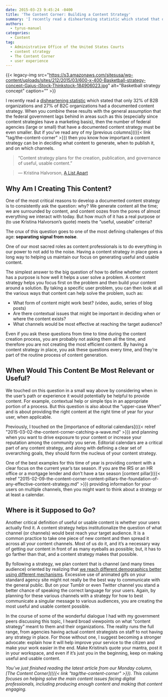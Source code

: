 ```yaml
---
date: 2015-03-23 9:45:24 -0400
title: 'The Content Corner: Building a Content Strategy'
summary: 'I recently read a disheartening statistic which stated that only 32% of B2B organizations and 27% of B2C organizations had a documented content strategy. When you combine these results with the general assumption that the federal government lags behind in areas such as this (especially since content strategies have a marketing basis), then the number'
authors:
  - tyrus-manuel
categories:
  - Content
tag:
  - Administrative Office of the United States Courts
  - content strategy
  - The Content Corner
  - user experience
---
```


{{< legacy-img src="https://s3.amazonaws.com/sitesusa/wp-content/uploads/sites/212/2015/03/600-x-400-Basketball-strategy-concept-Gajus-iStock-Thinkstock-184906023.jpg" alt="Basketball strategy concept" caption="" >}} 

I recently read a [disheartening statistic](http://contentmarketinginstitute.com/wp-content/uploads/2014/10/2015_B2B_Research.pdf) which stated that only 32% of B2B organizations and 27% of B2C organizations had a documented content strategy. When you combine these results with the general assumption that the federal government lags behind in areas such as this (especially since content strategies have a marketing basis), then the number of federal agencies (large or small) that have a documented content strategy must be even smaller. But if you&#8217;ve read any of my [previous columns](({{< link "tag/the-content-corner" >}}) then you know how important a content strategy can be in deciding what content to generate, when to publish it, and on which channels.

> “Content strategy plans for the creation, publication, and governance of useful, usable content.”
  
> — Kristina Halvorson, [A List Apart](http://alistapart.com/article/thedisciplineofcontentstrategy)

## Why Am I Creating This Content?

One of the most critical reasons to develop a documented content strategy is to consistently ask the question: why? We generate content all the time; we are surrounded by content, and content oozes from the pores of almost everything we interact with today. But how much of it has a real purpose or (to use Kristina Halvorson’s quote) meets the “useful, useable” criteria?

The crux of this question goes to one of the most defining challenges of this age: **separating signal from noise**.

One of our most sacred roles as content professionals is to do everything in our power to not add to the noise. Having a content strategy in place goes a long way to helping us maintain our focus on generating useful and usable content.

The simplest answer to the big question of how to define whether content has a purpose is how well it helps a user solve a problem. A content strategy helps you focus first on the problem and then build your content around a solution. By taking a specific user problem, you can then look at all the various ways that content can help solve the problem, such as:

  * What form of content might work best? (video, audio, series of blog posts)
  * Are there contextual issues that might be important in deciding when or where the content exists?
  * What channels would be most effective at reaching the target audience?

Even if you ask these questions from time to time during the content creation process, you are probably not asking them all the time, and therefore you are not creating the most efficient content. By having a content strategy in place, you ask these questions every time, and they&#8217;re part of the routine process of content generation.

## When Would This Content Be Most Relevant or Useful?

We touched on this question in a small way above by considering when in the user&#8217;s path or experience it would potentially be helpful to provide content. For example, contextual help or simple tips in an appropriate portion of a process. But this question is also about the “upper-case When” and is about providing the right content at the right time of year for your user, when applicable.

Previously, I touched on the [importance of editorial calendars]({{< relref "2015-03-02-the-content-corner-catching-a-wave.md" >}}) and planning when you want to drive exposure to your content or increase your reputation among the community you serve. Editorial calendars are a critical part of any content strategy, and along with defining a clear set of overarching goals, they should form the nucleus of your content strategy.

One of the best examples for this time of year is providing content with a clear focus on the current year&#8217;s tax season. If you are the IRS or an HR office or a mortgage lender and don&#8217;t have a tax season [content pillar]({{< relref "2015-02-09-the-content-corner-content-pillars-the-foundation-of-any-effective-content-strategy.md" >}}) providing information for your users on multiple channels, then you might want to think about a strategy or at least a calendar.

## Where is it Supposed to Go?

Another critical definition of useful or usable content is whether your users actually find it. A content strategy helps institutionalize the question of what channel (or channels) would best reach your target audience. It is a common practice to take one piece of new content and then spread it across all your content channels. Most of us do it, and it’s a necessary way of getting our content in front of as many eyeballs as possible; but, it has to go farther than that, and a content strategy makes that possible.

By following a strategy, we plan content that is channel (and many times audience) oriented by realizing that [we reach different demographics better using different mechanisms](http://www.convinceandconvert.com/content-marketing/targeted-content-the-holy-grail-of-content-marketing/). Excessive use of animated gifs on your standard agency site might not really be the best way to communicate with the general public. But on your Tumblr or even Twitter channel you stand a better chance of speaking the correct language for your users. Again, by planning for these various channels with a strategy for how to best communicate a singular message to various audiences, you are creating the most useful and usable content possible.

In the course of some of the wonderful dialogue I had with my government peers discussing this topic, I heard broad viewpoints on what “content strategy” meant to them and their organizations. The reality runs the full range, from agencies having actual content strategists on staff to not having any strategy in place. For those without one, I suggest becoming a stronger advocate: explain how it will help improve your service to the citizen and make your work easier in the end. Make Kristina’s quote your mantra, post it in your workspace, and even if it’s just you in the beginning, keep on making useful and usable content.

_You’ve just finished reading the latest article from our Monday column, [The Content Corner](({{< link "tag/the-content-corner" >}}). This column focuses on helping solve the main content issues facing digital professionals, including producing enough content and making that content engaging._